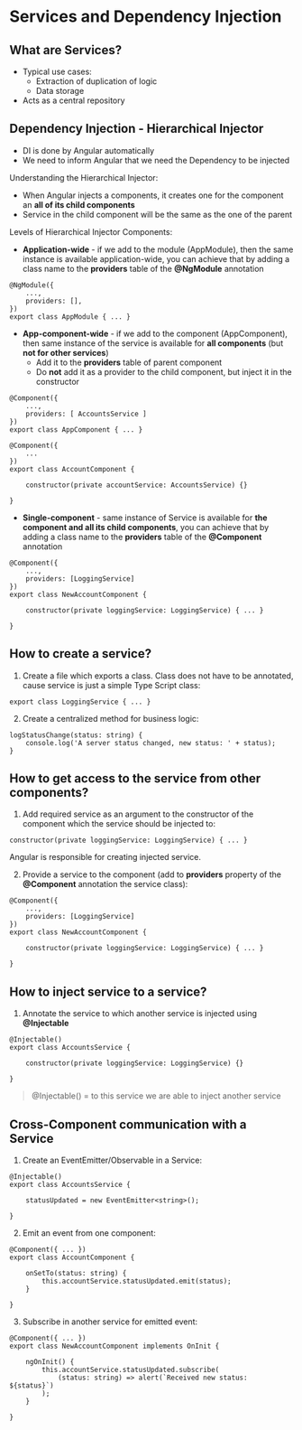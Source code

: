# Services and Dependency Injection

## What are Services?

* Typical use cases:
    * Extraction of duplication of logic
    * Data storage
* Acts as a central repository

## Dependency Injection - Hierarchical Injector

* DI is done by Angular automatically
* We need to inform Angular that we need the Dependency to be injected

Understanding the Hierarchical Injector:
* When Angular injects a components, it creates one for the component an **all of its child components**
* Service in the child component will be the same as the one of the parent

Levels of Hierarchical Injector Components:
* **Application-wide** - if we add to the module (AppModule), then the same instance is available application-wide, you can achieve that by adding a class name to the **providers** table of the **@NgModule** annotation

```
@NgModule({
    ...,
    providers: [],
})
export class AppModule { ... }
```

* **App-component-wide** - if we add to the component (AppComponent), then same instance of the service is available for **all components** (but **not for other services**)
    * Add it to the **providers** table of parent component
    * Do **not** add it as a provider to the child component, but inject it in the constructor

```
@Component({
    ...,
    providers: [ AccountsService ]
})
export class AppComponent { ... }
```

```
@Component({
    ...
})
export class AccountComponent {

    constructor(private accountService: AccountsService) {}

}
```

* **Single-component** - same instance of Service is available for **the component and all its child components**, you can achieve that by adding a class name to the **providers** table of the **@Component** annotation

```
@Component({
    ...,
    providers: [LoggingService]
})
export class NewAccountComponent {

    constructor(private loggingService: LoggingService) { ... }

}
```

## How to create a service?

1. Create a file which exports a class. Class does not have to be annotated, cause service is just a simple Type Script class:

```
export class LoggingService { ... }
```

2. Create a centralized method for business logic:

```
logStatusChange(status: string) {
    console.log('A server status changed, new status: ' + status);
}
```

## How to get access to the service from other components?

1. Add required service as an argument to the constructor of the component which the service should be injected to:

```
constructor(private loggingService: LoggingService) { ... }
```

Angular is responsible for creating injected service.

2. Provide a service to the component (add to **providers** property of the **@Component** annotation the service class):

```
@Component({
    ...,
    providers: [LoggingService]
})
export class NewAccountComponent {

    constructor(private loggingService: LoggingService) { ... }

}
```

## How to inject service to a service?

1. Annotate the service to which another service is injected using **@Injectable**

```
@Injectable()
export class AccountsService {

    constructor(private loggingService: LoggingService) {}

}
```

> @Injectable() = to this service we are able to inject another service

## Cross-Component communication with a Service

1. Create an EventEmitter/Observable in a Service:

```
@Injectable()
export class AccountsService {

    statusUpdated = new EventEmitter<string>();

}
```

2. Emit an event from one component:

```
@Component({ ... })
export class AccountComponent {

    onSetTo(status: string) {
        this.accountService.statusUpdated.emit(status);
    }

}
```

3. Subscribe in another service for emitted event:

```
@Component({ ... })
export class NewAccountComponent implements OnInit {

    ngOnInit() {
        this.accountService.statusUpdated.subscribe(
            (status: string) => alert(`Received new status: ${status}`)
        );
    }

}
```